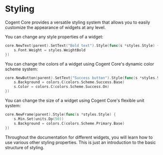 # Styling

Cogent Core provides a versatile styling system that allows you to easily customize the appearance of widgets at any level.

You can change any style properties of a widget:

```Go
core.NewText(parent).SetText("Bold text").Style(func(s *styles.Style) {
    s.Font.Weight = styles.WeightBold
})
```

You can change the colors of a widget using Cogent Core's dynamic color scheme system:

```Go
core.NewButton(parent).SetText("Success button").Style(func(s *styles.Style) {
    s.Background = colors.C(colors.Scheme.Success.Base)
    s.Color = colors.C(colors.Scheme.Success.On)
})
```

You can change the size of a widget using Cogent Core's flexible unit system:

```Go
core.NewFrame(parent).Style(func(s *styles.Style) {
    s.Min.Set(units.Dp(50))
    s.Background = colors.C(colors.Scheme.Primary.Base)
})
```

Throughout the documentation for different widgets, you will learn how to use various other styling properties. This is just an introduction to the basic structure of styling.
